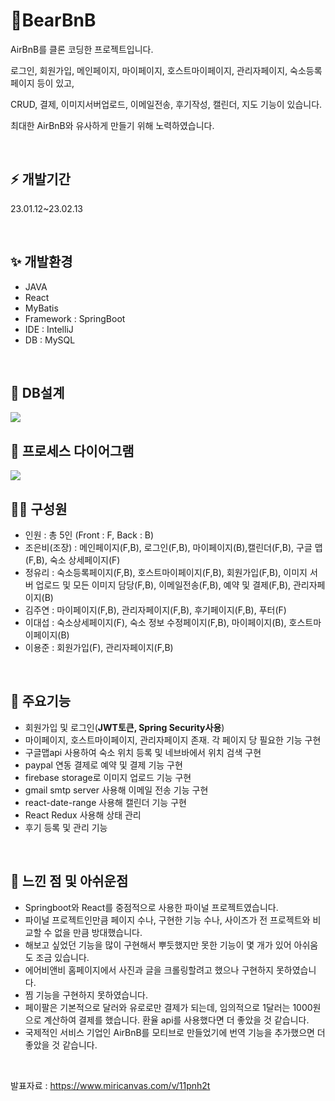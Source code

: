 # 🎈BearBnB

<P>AirBnB를 클론 코딩한 프로젝트입니다.</P>
<P>로그인, 회원가입, 메인페이지, 마이페이지, 호스트마이페이지, 관리자페이지, 숙소등록페이지 등이 있고, </P>
<P>CRUD, 결제, 이미지서버업로드, 이메일전송, 후기작성, 캘린더, 지도 기능이 있습니다.</P>
<p>최대한 AirBnB와 유사하게 만들기 위해 노력하였습니다.</p>
<br>

## ⚡ 개발기간 

<P>23.01.12~23.02.13</P>
<br>

## ✨ 개발환경
- JAVA
- React
- MyBatis
- Framework : SpringBoot
- IDE : IntelliJ
- DB : MySQL

<br>

## 🎡 DB설계

<img src="https://user-images.githubusercontent.com/101693599/221786805-511fe25c-92a1-4e88-aa9a-33eedad427c4.png"/>

## 🎏 프로세스 다이어그램
<img src="https://user-images.githubusercontent.com/101693599/221787617-14c9b521-c2fb-41c5-802e-0bc5d979e67e.png"/>

<BR>
  
## 🏃‍♂️ 구성원
- 인원 : 총 5인 
(Front : F, Back : B)
- 조은비(조장) : 메인페이지(F,B), 로그인(F,B), 마이페이지(B),캘린더(F,B), 구글 맵(F,B), 숙소 상세페이지(F)
- 정유리 : 숙소등록페이지(F,B), 호스트마이페이지(F,B), 회원가입(F,B), 이미지 서버 업로드 및 모든 이미지 담당(F,B), 이메일전송(F,B), 예약 및 결제(F,B), 관리자페이지(B)
- 김주연 : 마이페이지(F,B), 관리자페이지(F,B), 후기페이지(F,B), 푸터(F)
- 이대섭 : 숙소상세페이지(F), 숙소 정보 수정페이지(F,B), 마이페이지(B), 호스트마이페이지(B)
- 이용준 : 회원가입(F), 관리자페이지(F,B)

<br>
  
## 🎉 주요기능
- 회원가입 및 로그인(**JWT토큰, Spring Security사용**)
- 마이페이지, 호스트마이페이지, 관리자페이지 존재. 각 페이지 당 필요한 기능 구현
- 구글맵api 사용하여 숙소 위치 등록 및 네브바에서 위치 검색 구현
- paypal 연동 결제로 예약 및 결제 기능 구현
- firebase storage로 이미지 업로드 기능 구현
- gmail smtp server 사용해 이메일 전송 기능 구현
- react-date-range 사용해 캘린더 기능 구현
- React Redux 사용해 상태 관리
- 후기 등록 및 관리 기능


<br>
  
## 💎 느낀 점 및 아쉬운점
- Springboot와 React를 중점적으로 사용한 파이널 프로젝트였습니다. 
- 파이널 프로젝트인만큼 페이지 수나, 구현한 기능 수나, 사이즈가 전 프로젝트와 비교할 수 없을 만큼 방대했습니다.
- 해보고 싶었던 기능을 많이 구현해서 뿌듯했지만 못한 기능이 몇 개가 있어 아쉬움도 조금 있습니다.
- 에어비앤비 홈페이지에서 사진과 글을 크롤링할려고 했으나 구현하지 못하였습니다.
- 찜 기능을 구현하지 못하였습니다.
- 페이팔은 기본적으로 달러와 유로로만 결제가 되는데, 임의적으로 1달러는 1000원으로 계산하여 결제를 했습니다. 환율 api를 사용했다면 더 좋았을 것 같습니다.
- 국제적인 서비스 기업인 AirBnB를 모티브로 만들었기에 번역 기능을 추가했으면 더 좋았을 것 같습니다.



<BR>

발표자료 : https://www.miricanvas.com/v/11pnh2t


